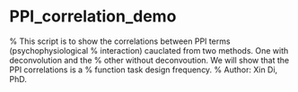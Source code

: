 # PPI_correlation_demo

% This script is to show the correlations between PPI terms (psychophysiological
% interaction) cauclated from two methods. One with deconvolution and the
% other without deconvoution. We will show that the PPI correlations is a
% function task design frequency. 
% Author: Xin Di, PhD.
